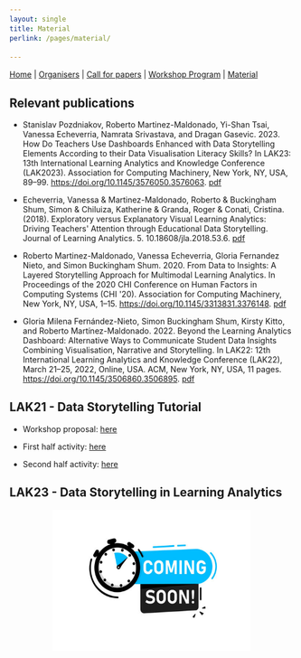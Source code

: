 ```yaml
---
layout: single
title: Material
perlink: /pages/material/

---
```


[Home]({{site.baseurl}}/index) | [Organisers]({{site.baseurl}}/pages/about) | [Call for papers]({{site.baseurl}}/pages/call) | [Workshop Program]({{site.baseurl}}/pages/program) | [Material]({{site.baseurl}}/pages/material)


## Relevant publications

- Stanislav Pozdniakov, Roberto Martinez-Maldonado, Yi-Shan Tsai, Vanessa Echeverria, Namrata Srivastava, and Dragan Gasevic. 2023. How Do Teachers Use Dashboards Enhanced with Data Storytelling Elements According to their Data Visualisation Literacy Skills? In LAK23: 13th International Learning Analytics and Knowledge Conference (LAK2023). Association for Computing Machinery, New York, NY, 
USA, 89–99. https://doi.org/10.1145/3576050.3576063. [pdf](/documents/LAK23)

- Echeverria, Vanessa & Martinez-Maldonado, Roberto & Buckingham Shum, Simon & Chiluiza, Katherine & Granda, Roger & Conati, Cristina. (2018). Exploratory versus Explanatory Visual Learning Analytics: 
Driving Teachers' Attention through Educational Data Storytelling. Journal of Learning Analytics. 5. 10.18608/jla.2018.53.6. [pdf](/documents/JLA18)

- Roberto Martinez-Maldonado, Vanessa Echeverria, Gloria Fernandez Nieto, and Simon Buckingham Shum. 2020. From Data to Insights: A Layered Storytelling Approach for Multimodal Learning Analytics. In 
Proceedings of the 2020 CHI Conference on Human Factors in Computing Systems (CHI '20). Association for Computing Machinery, New York, NY, USA, 1–15. https://doi.org/10.1145/3313831.3376148. 
[pdf](/documents/CHI2020.pdf)

- Gloria Milena Fernández-Nieto, Simon Buckingham Shum, Kirsty Kitto, and Roberto Martínez-Maldonado. 2022. Beyond the Learning Analytics Dashboard: Alternative Ways to Communicate Student Data 
Insights Combining Visualisation, Narrative and Storytelling. In LAK22: 12th International Learning Analytics and Knowledge Conference (LAK22), March 21–25, 2022, Online, USA. ACM, New York, NY, USA, 
11 pages. https://doi.org/10.1145/3506860.3506895. [pdf](/documents/LAK22.pdf)

## LAK21 - Data Storytelling Tutorial

- Workshop proposal: [here](/documents/Part1_DSLAK21_Workshop.pdf)

- First half activity: [here](/documents/Part2_DSLAK21_HandsOnActivity.pdf)

- Second half activity: [here](/documents/WorkshopProposal.pdf)


## LAK23 - Data Storytelling in Learning Analytics 

<figure>
        <p align="center"><img src="/images/soon.jpeg" width="350" height="250" alt="Data, visualisation, and Narrative"></p>
</figure>
